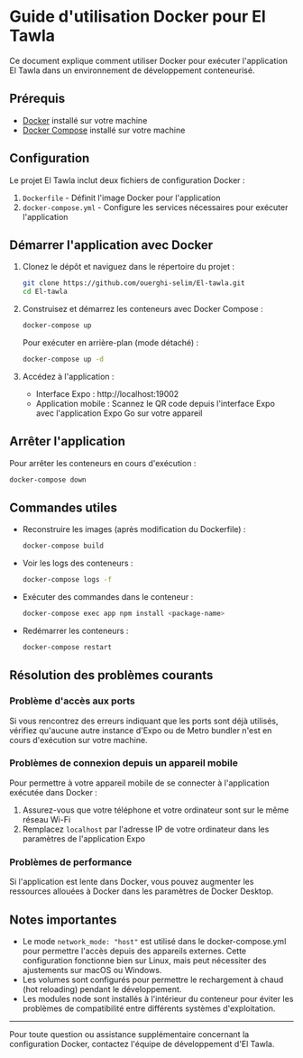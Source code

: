 # Guide d'utilisation Docker pour El Tawla

Ce document explique comment utiliser Docker pour exécuter l'application El Tawla dans un environnement de développement conteneurisé.

## Prérequis

- [Docker](https://docs.docker.com/get-docker/) installé sur votre machine
- [Docker Compose](https://docs.docker.com/compose/install/) installé sur votre machine

## Configuration

Le projet El Tawla inclut deux fichiers de configuration Docker :

1. `Dockerfile` - Définit l'image Docker pour l'application
2. `docker-compose.yml` - Configure les services nécessaires pour exécuter l'application

## Démarrer l'application avec Docker

1. Clonez le dépôt et naviguez dans le répertoire du projet :
   ```bash
   git clone https://github.com/ouerghi-selim/El-tawla.git
   cd El-tawla
   ```

2. Construisez et démarrez les conteneurs avec Docker Compose :
   ```bash
   docker-compose up
   ```

   Pour exécuter en arrière-plan (mode détaché) :
   ```bash
   docker-compose up -d
   ```

3. Accédez à l'application :
   - Interface Expo : http://localhost:19002
   - Application mobile : Scannez le QR code depuis l'interface Expo avec l'application Expo Go sur votre appareil

## Arrêter l'application

Pour arrêter les conteneurs en cours d'exécution :
```bash
docker-compose down
```

## Commandes utiles

- Reconstruire les images (après modification du Dockerfile) :
  ```bash
  docker-compose build
  ```

- Voir les logs des conteneurs :
  ```bash
  docker-compose logs -f
  ```

- Exécuter des commandes dans le conteneur :
  ```bash
  docker-compose exec app npm install <package-name>
  ```

- Redémarrer les conteneurs :
  ```bash
  docker-compose restart
  ```

## Résolution des problèmes courants

### Problème d'accès aux ports

Si vous rencontrez des erreurs indiquant que les ports sont déjà utilisés, vérifiez qu'aucune autre instance d'Expo ou de Metro bundler n'est en cours d'exécution sur votre machine.

### Problèmes de connexion depuis un appareil mobile

Pour permettre à votre appareil mobile de se connecter à l'application exécutée dans Docker :

1. Assurez-vous que votre téléphone et votre ordinateur sont sur le même réseau Wi-Fi
2. Remplacez `localhost` par l'adresse IP de votre ordinateur dans les paramètres de l'application Expo

### Problèmes de performance

Si l'application est lente dans Docker, vous pouvez augmenter les ressources allouées à Docker dans les paramètres de Docker Desktop.

## Notes importantes

- Le mode `network_mode: "host"` est utilisé dans le docker-compose.yml pour permettre l'accès depuis des appareils externes. Cette configuration fonctionne bien sur Linux, mais peut nécessiter des ajustements sur macOS ou Windows.
- Les volumes sont configurés pour permettre le rechargement à chaud (hot reloading) pendant le développement.
- Les modules node sont installés à l'intérieur du conteneur pour éviter les problèmes de compatibilité entre différents systèmes d'exploitation.

---

Pour toute question ou assistance supplémentaire concernant la configuration Docker, contactez l'équipe de développement d'El Tawla.
